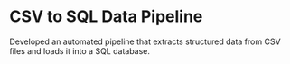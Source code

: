 # CSV to SQL Data Pipeline
Developed an automated pipeline that extracts structured data from CSV files and loads it into a SQL database.
